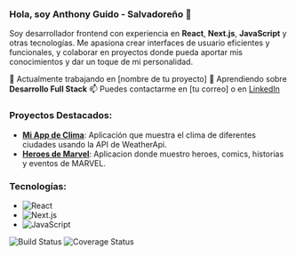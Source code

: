 ### Hola, soy Anthony Guido - Salvadoreño 👋

Soy desarrollador frontend con experiencia en **React**, **Next.js**, **JavaScript** y otras tecnologías. Me apasiona crear interfaces de usuario eficientes y funcionales, y colaborar en proyectos donde pueda aportar mis conocimientos y dar un toque de mi personalidad.

🔭 Actualmente trabajando en [nombre de tu proyecto]
🌱 Aprendiendo sobre **Desarrollo Full Stack**
📫 Puedes contactarme en [tu correo] o en [LinkedIn](https://www.linkedin.com/...)

### Proyectos Destacados:
- **[Mi App de Clima](https://github.com/guidodev29/WhatsMyWeather)**: Aplicación que muestra el clima de diferentes ciudades usando la API de WeatherApi.
- **[Heroes de Marvel](https://github.com/guidodev29/webMarvel)**: Aplicacion donde muestro heroes, comics, historias y eventos de MARVEL.

### Tecnologías:
- ![React](https://img.shields.io/badge/React-20232A?style=for-the-badge&logo=react&logoColor=61DAFB)
- ![Next.js](https://img.shields.io/badge/Next.js-000000?style=for-the-badge&logo=nextdotjs&logoColor=white)
- ![JavaScript](https://img.shields.io/badge/JavaScript-F7DF1E?style=for-the-badge&logo=javascript&logoColor=black)

![Build Status](https://travis-ci.org/yourname/yourrepo.svg?branch=master)
![Coverage Status](https://coveralls.io/repos/github/yourname/yourrepo/badge.svg?branch=master)

